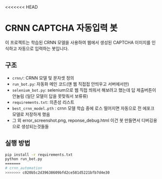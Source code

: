 <<<<<<< HEAD
# CRNN CAPTCHA 자동입력 봇

이 프로젝트는 학습된 CRNN 모델을 사용하여 웹에서 생성된 CAPTCHA 이미지를 인식하고 자동으로 입력하는 봇입니다.

## 구조

- `crnn/`: CRNN 모델 및 문자셋 정의
- `run_bot.py`: 자동화 메인 코드(얜 웹 직접접 안띄우고 서버에서만)
- `selenium_bot.py`: selenium으로 웹 직접 띄워서 해보려고 했는데 답 제출버튼이 안눌림 (일단 모델이 답을 못맞춰서 보류류)
- `requirements.txt`: 의존성 리스트
- `best_crnn_model.pth` : crnn 모델 학습 중에 로스 떨어지면 자동으로 전 에포크 모델로 저장하게 했음
- 그 외 error_screenshot.png, reponse_debug.html 이건 봇 만들면서 디버깅용으로 생성되는것들들

## 실행 방법

```bash
pip install -r requirements.txt
python run_bot.py
=======
# crnn_automation
>>>>>>> c020b5c2d39638609bfd2ce581d5221bfb7d4e30
